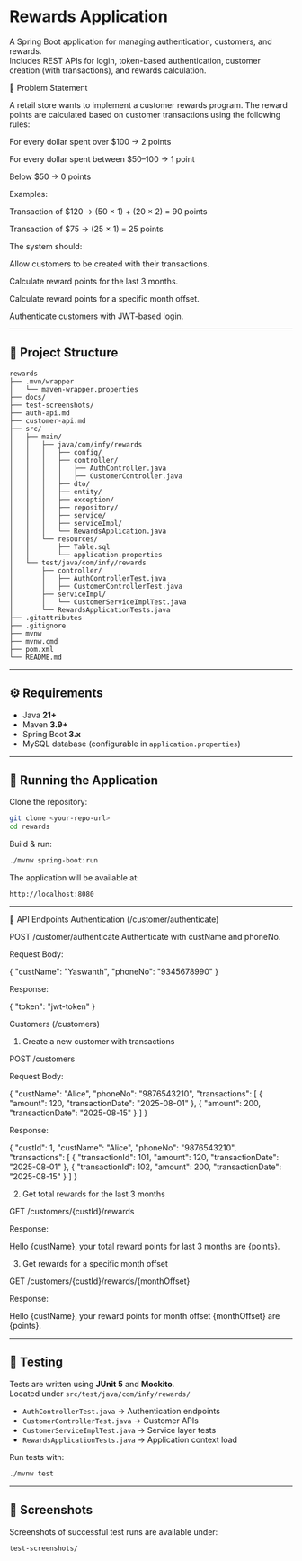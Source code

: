 # Rewards Application

A Spring Boot application for managing authentication, customers, and rewards.  
Includes REST APIs for login, token-based authentication, customer creation (with transactions), and rewards calculation.

📌 Problem Statement

A retail store wants to implement a customer rewards program.
The reward points are calculated based on customer transactions using the following rules:

For every dollar spent over $100 → 2 points

For every dollar spent between $50–100 → 1 point

Below $50 → 0 points

Examples:

Transaction of $120 → (50 × 1) + (20 × 2) = 90 points

Transaction of $75 → (25 × 1) = 25 points

The system should:

Allow customers to be created with their transactions.

Calculate reward points for the last 3 months.

Calculate reward points for a specific month offset.

Authenticate customers with JWT-based login.

---

## 📂 Project Structure

```
rewards
├── .mvn/wrapper
│   └── maven-wrapper.properties
├── docs/
├── test-screenshots/
├── auth-api.md
├── customer-api.md
├── src/
│   ├── main/
│   │   ├── java/com/infy/rewards
│   │   │   ├── config/
│   │   │   ├── controller/
│   │   │   │   ├── AuthController.java
│   │   │   │   ├── CustomerController.java
│   │   │   ├── dto/
│   │   │   ├── entity/
│   │   │   ├── exception/
│   │   │   ├── repository/
│   │   │   ├── service/
│   │   │   ├── serviceImpl/
│   │   │   └── RewardsApplication.java
│   │   └── resources/
│   │       ├── Table.sql
│   │       └── application.properties
│   └── test/java/com/infy/rewards
│       ├── controller/
│       │   ├── AuthControllerTest.java
│       │   ├── CustomerControllerTest.java
│       ├── serviceImpl/
│       │   └── CustomerServiceImplTest.java
│       └── RewardsApplicationTests.java
├── .gitattributes
├── .gitignore
├── mvnw
├── mvnw.cmd
├── pom.xml
└── README.md
```

---

## ⚙️ Requirements

- Java **21+**
- Maven **3.9+**
- Spring Boot **3.x**
- MySQL database (configurable in `application.properties`)

---

## 🚀 Running the Application

Clone the repository:

```bash
git clone <your-repo-url>
cd rewards
```

Build & run:

```bash
./mvnw spring-boot:run
```

The application will be available at:

```
http://localhost:8080
```

---

🔑 API Endpoints
Authentication (/customer/authenticate)

POST /customer/authenticate
Authenticate with custName and phoneNo.

Request Body:

{
  "custName": "Yaswanth",
  "phoneNo": "9345678990"
}


Response:

{
  "token": "jwt-token"
}

Customers (/customers)
1. Create a new customer with transactions

POST /customers

Request Body:

{
  "custName": "Alice",
  "phoneNo": "9876543210",
  "transactions": [
    {
      "amount": 120,
      "transactionDate": "2025-08-01"
    },
    {
      "amount": 200,
      "transactionDate": "2025-08-15"
    }
  ]
}


Response:

{
  "custId": 1,
  "custName": "Alice",
  "phoneNo": "9876543210",
  "transactions": [
    {
      "transactionId": 101,
      "amount": 120,
      "transactionDate": "2025-08-01"
    },
    {
      "transactionId": 102,
      "amount": 200,
      "transactionDate": "2025-08-15"
    }
  ]
}

2. Get total rewards for the last 3 months

GET /customers/{custId}/rewards

Response:

Hello {custName}, your total reward points for last 3 months are {points}.

3. Get rewards for a specific month offset

GET /customers/{custId}/rewards/{monthOffset}

Response:

Hello {custName}, your reward points for month offset {monthOffset} are {points}.

---

## 🧪 Testing

Tests are written using **JUnit 5** and **Mockito**.  
Located under `src/test/java/com/infy/rewards/`

- `AuthControllerTest.java` → Authentication endpoints  
- `CustomerControllerTest.java` → Customer APIs  
- `CustomerServiceImplTest.java` → Service layer tests  
- `RewardsApplicationTests.java` → Application context load  

Run tests with:

```bash
./mvnw test
```

---

## 📸 Screenshots

Screenshots of successful test runs are available under:

```
test-screenshots/
```
